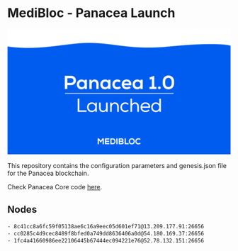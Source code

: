 # MediBloc - Panacea Launch
![banner](banner.png)

This repository contains the configuration parameters and genesis.json file for the Panacea blockchain.

Check Panacea Core code [here](https://github.com/medibloc/panacea-core).

## Nodes

```
- 8c41cc8a6fc59f05138ae6c16a9eec05d601ef71@13.209.177.91:26656
- cc0285c4d9cec8489f8bfed0a749dd8636406a0d@54.180.169.37:26656
- 1fc4a41660986ee22106445b67444ec094221e76@52.78.132.151:26656
```